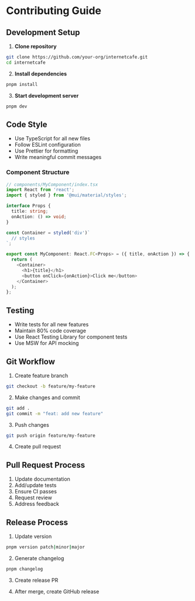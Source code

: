 # Contributing Guide

## Development Setup

1. **Clone repository**
```bash
git clone https://github.com/your-org/internetcafe.git
cd internetcafe
```

2. **Install dependencies**
```bash
pnpm install
```

3. **Start development server**
```bash
pnpm dev
```

## Code Style

- Use TypeScript for all new files
- Follow ESLint configuration
- Use Prettier for formatting
- Write meaningful commit messages

### Component Structure

```typescript
// components/MyComponent/index.tsx
import React from 'react';
import { styled } from '@mui/material/styles';

interface Props {
  title: string;
  onAction: () => void;
}

const Container = styled('div')`
  // styles
`;

export const MyComponent: React.FC<Props> = ({ title, onAction }) => {
  return (
    <Container>
      <h1>{title}</h1>
      <button onClick={onAction}>Click me</button>
    </Container>
  );
};
```

## Testing

- Write tests for all new features
- Maintain 80% code coverage
- Use React Testing Library for component tests
- Use MSW for API mocking

## Git Workflow

1. Create feature branch
```bash
git checkout -b feature/my-feature
```

2. Make changes and commit
```bash
git add .
git commit -m "feat: add new feature"
```

3. Push changes
```bash
git push origin feature/my-feature
```

4. Create pull request

## Pull Request Process

1. Update documentation
2. Add/update tests
3. Ensure CI passes
4. Request review
5. Address feedback

## Release Process

1. Update version
```bash
pnpm version patch|minor|major
```

2. Generate changelog
```bash
pnpm changelog
```

3. Create release PR

4. After merge, create GitHub release 